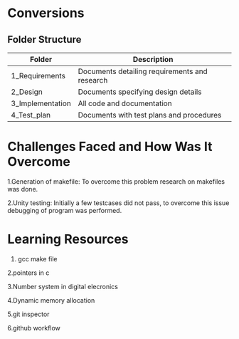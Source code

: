 # Conversions

## Folder Structure
| Folder|	Description|
|---|---|
|1_Requirements|	Documents detailing requirements and research|
|2_Design	|Documents specifying design details
|3_Implementation|	All code and documentation
|4_Test_plan	|Documents with test plans and procedures



 
 # Challenges Faced and How Was It Overcome
 
 1.Generation of makefile: To overcome this problem research on makefiles was done.
 
 2.Unity testing: Initially a few testcases did not pass, to overcome this issue debugging of program was performed.
 # Learning Resources
 
  1. gcc make file
  
  2.pointers in c
  
  3.Number system in digital elecronics
  
  4.Dynamic memory allocation
  
  5.git inspector
  
  6.github workflow
  
